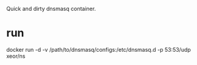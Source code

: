 Quick and dirty dnsmasq container.

# run #
docker run -d -v /path/to/dnsmasq/configs:/etc/dnsmasq.d -p 53:53/udp xeor/ns
